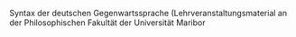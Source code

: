 Syntax der deutschen Gegenwartssprache (Lehrveranstaltungsmaterial an der Philosophischen Fakultät der Universität Maribor
